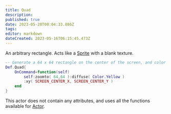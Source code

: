 ```yaml
---
title: Quad
description: 
published: true
date: 2023-05-20T00:04:33.886Z
tags: 
editor: markdown
dateCreated: 2023-05-16T06:15:45.473Z
---
```


An arbitrary rectangle. Acts like a [Sprite](/en/dev/actors/actortypes/sprite/_index) with a blank texture.

```lua
-- Generate a 64 x 64 rectangle on the center of the screen, and color it Yellow.
Def.Quad{
	OnCommand=function(self)
		self:zoomto( 64,64 ):diffuse( Color.Yellow )
		:xy( SCREEN_CENTER_X, SCREEN_CENTER_Y )
	end
}
```

This actor does not contain any attributes, and uses all the functions available for [Actor](/en/dev/actors/actortypes/actor/_index).
